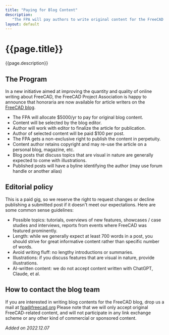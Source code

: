 ```yaml
---
title: "Paying for Blog Content"
description:
   "The FPA will pay authors to write original content for the FreeCAD Blog"
layout: default
---
```


# {{page.title}}

{{page.description}}

## The Program

In a new initiative aimed at improving the quantity and quality of online writing about FreeCAD, the FreeCAD Project Association is happy to announce that honoraria are now available for article writers on the [FreeCAD blog](https://blog.freecad.org).

- The FPA will allocate $5000/yr to pay for original blog content.
- Content will be selected by the blog editor.
- Author will work with editor to finalize the article for publication.
- Author of selected content will be paid $100 per post.
- The FPA gets a non-exclusive right to publish the content in perpetuity.
- Content author retains copyright and may re-use the article on a personal blog, magazine, etc.
- Blog posts that discuss topics that are visual in nature are generally expected to come with illustrations.
- Published posts will have a byline identifying the author (may use forum handle or another alias)

## Editorial policy

This is a paid gig, so we reserve the right to request changes or decline publishing a submitted post if it doesn't meet our expectations. Here are some common sense guidelines:

- Possible topics: tutorials, overviews of new features, showcases / case studies and interviews, reports from events where FreeCAD was featured prominently.
- Length: while we generally expect at least 700 words in a post, you should strive for great informative content rather than specific number of words.
- Avoid writing fluff: no lengthy introductions or summaries.
- Illustrations: if you discuss features that are visual in nature, provide illustrations.
- AI-written content: we do not accept content written with ChatGPT, Claude, et al.

## How to contact the blog team

If you are interested in writing blog contents for the FreeCAD blog, drop us a mail at fpa@freecad.org Please note that we will only accept original FreeCAD-related content, and will not participate in any link exchange scheme or any other kind of commercial or sponsored content.

*Added on 2022.12.07*
